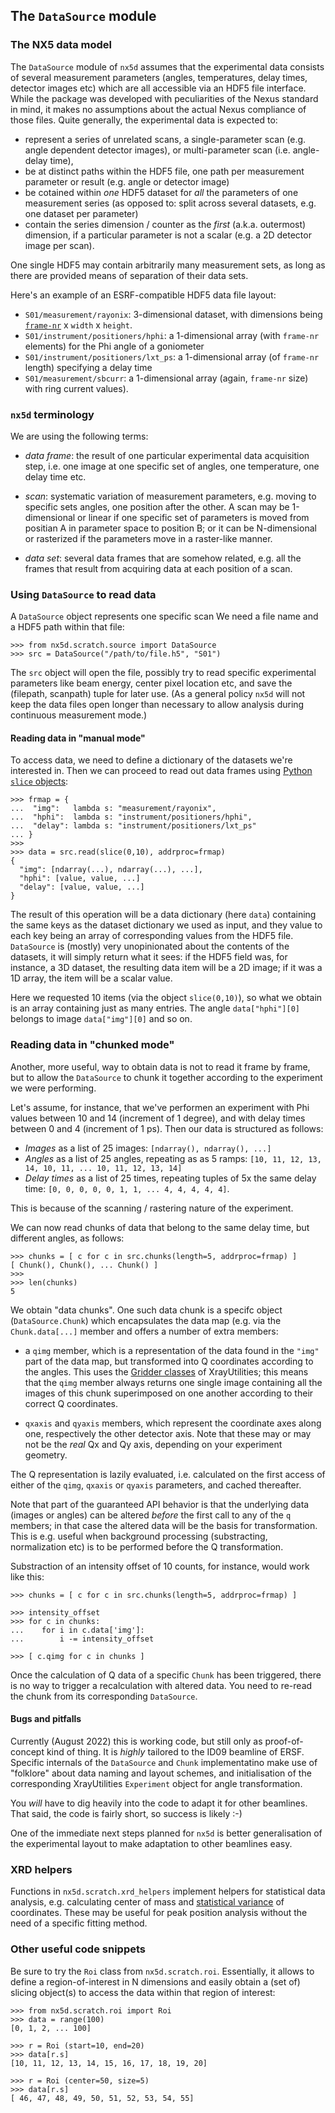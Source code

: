 The `DataSource` module
-----------------------

### The NX5 data model

The `DataSource` module of `nx5d` assumes that the experimental data consists
of several measurement parameters (angles, temperatures, delay times, detector
images etc) which are all accessible via an HDF5 file interface. While the
package was developed with peculiarities of the Nexus standard in mind, it
makes no assumptions about the actual Nexus compliance of those files.
Quite generally, the experimental data is expected to:

  - represent a series of unrelated scans, a single-parameter scan
    (e.g. angle dependent detector images), or multi-parameter scan
    (i.e. angle-delay time),
  - be at distinct paths within the HDF5 file, one path per measurement
    parameter or result (e.g. angle or detector image)
  - be cotained within *one* HDF5 dataset for *all* the parameters
    of one measurement series (as opposed to: split across several
	datasets, e.g. one dataset per parameter)
  - contain the series dimension / counter as the *first* (a.k.a. outermost)
    dimension, if a particular parameter is not a scalar (e.g. a 2D detector
	image per scan).
	
One single HDF5 may contain arbitrarily many measurement sets, as
long as there are provided means of separation of their data sets.
	
Here's an example of an ESRF-compatible HDF5 data file layout:

  - `S01/measurement/rayonix`: 3-dimensional dataset, with dimensions
    being [`frame-nr`](#nx5d-terminology) x `width` x `height`.
  - `S01/instrument/positioners/hphi`: a 1-dimensional array (with `frame-nr`
    elements) for the Phi angle of a goniometer
  - `S01/instrument/positioners/lxt_ps`: a 1-dimensional array (of `frame-nr`
    length) specifying a delay time
  - `S01/measurement/sbcurr`: a 1-dimensional array (again, `frame-nr` size)
    with ring current values).


### `nx5d` terminology

We are using the following terms:

  - *data frame*: the result of one particular experimental data
    acquisition step, i.e. one image at one specific set of angles,
	one temperature, one delay time etc.
	
  - *scan*: systematic variation of measurement parameters, e.g.
    moving to specific sets angles, one position after the other.
	A scan may be 1-dimensional or linear if one specific set of
	parameters is moved from positian A in parameter space to
	position B; or it can be N-dimensional or rasterized if the
	parameters move in a raster-like manner.
	
  - *data set*: several data frames that are somehow related, e.g.
    all the frames that result from acquiring data at each position
	of a scan.


### Using `DataSource` to read data

A `DataSource` object represents one specific scan We need a file
name and a HDF5 path within that file:

```
>>> from nx5d.scratch.source import DataSource
>>> src = DataSource("/path/to/file.h5", "S01")
```

The `src` object will open the file, possibly try to read specific
experimental parameters like beam energy, center pixel location etc,
and save the (filepath, scanpath) tuple for later use. (As a general
policy `nx5d` will not keep the data files open longer than necessary
to allow analysis during continuous measurement mode.)

#### Reading data in "manual mode"

To access data, we need to define a dictionary of the datasets
we're interested in. Then we can proceed to read out data frames
using [Python `slice` objects](https://docs.python.org/3/c-api/slice.html):

```
>>> frmap = {
...  "img":   lambda s: "measurement/rayonix",
...  "hphi":  lambda s: "instrument/positioners/hphi",
...  "delay": lambda s: "instrument/positioners/lxt_ps"
... }
>>>
>>> data = src.read(slice(0,10), addrproc=frmap)
{
  "img": [ndarray(...), ndarray(...), ...],
  "hphi": [value, value, ...]
  "delay": [value, value, ...]
}
```

The result of this operation will be a data dictionary (here `data`)
containing the same keys as the dataset dictionary we used as 
input, and they value to each key being an array of corresponding
values from the HDF5 file. `DataSource` is (mostly) very unopinionated
about the contents of the datasets, it will simply return what it
sees: if the HDF5 field was, for instance, a 3D dataset, the resulting
data item will be a 2D image; if it was a 1D array, the item will be
a scalar value.

Here we requested 10 items (via the object `slice(0,10)`), so what
we obtain is an array containing just as many entries.
The angle `data["hphi"][0]` belongs to image `data["img"][0]`
and so on.

### Reading data in "chunked mode"

Another, more useful, way to obtain data is not to read it frame
by frame, but to allow the `DataSource` to chunk it together
according to the experiment we were performing.

Let's assume, for instance, that we've performen an experiment
with Phi values between 10 and 14 (increment of 1 degree), and
with delay times between 0 and 4 (increment of 1 ps). Then
our data is structured as follows:

  - *Images* as a list of 25 images: `[ndarray(), ndarray(), ...]`
  - *Angles* as a list of 25 angles, repeating as as 5 ramps:
     `[10, 11, 12, 13, 14, 10, 11, ... 10, 11, 12, 13, 14]`
  - *Delay times* as a list of 25 times, repeating tuples of 5x the same
    delay time:
     `[0, 0, 0, 0, 0, 1, 1, ... 4, 4, 4, 4, 4]`.

This is because of the scanning / rastering nature of the experiment.

We can now read chunks of data that belong to the same delay time,
but different angles, as follows:

```
>>> chunks = [ c for c in src.chunks(length=5, addrproc=frmap) ]
[ Chunk(), Chunk(), ... Chunk() ]
>>>
>>> len(chunks)
5
```

We obtain "data chunks". One such data chunk is a specifc object
(`DataSource.Chunk`) which encapsulates the data map (e.g. via
the `Chunk.data[...]` member and offers a number of extra members:
  
  - a `qimg` member, which is a representation of the data found
    in the `"img"` part of the data map, but transformed into Q
	coordinates according to the angles. This uses the
	[Gridder classes](https://xrayutilities.sourceforge.io/examples.html#using-the-gridder-classes) of XrayUtilities; this means that the `qimg` member always
	returns one single image containing all the images of this chunk
	superimposed on one another according to their correct Q
	coordinates.
	
  - `qxaxis` and `qyaxis` members, which represent the coordinate
    axes along one, respectively the other detector axis. Note
	that these may or may not be the *real* Qx and Qy axis, depending
	on your experiment geometry.
	
The Q representation is lazily evaluated, i.e. calculated on the first
access of either of the `qimg`, `qxaxis` or `qyaxis` parameters, and
cached thereafter.

Note that part of the guaranteed API behavior is that the underlying
data (images or angles) can be altered *before* the first call to any
of the `q` members; in that case the altered data will be the basis
for transformation. This is e.g. useful when background processing
(substracting, normalization etc) is to be performed before the Q
transformation.

Substraction of an intensity offset of 10 counts, for instance,
would work like this:
```
>>> chunks = [ c for c in src.chunks(length=5, addrproc=frmap) ]

>>> intensity_offset
>>> for c in chunks:
...    for i in c.data['img']:
...        i -= intensity_offset

>>> [ c.qimg for c in chunks ]
```

Once the calculation of Q data of a specific `Chunk` has been triggered,
there is no way to trigger a recalculation with altered data. You need
to re-read the chunk from its corresponding `DataSource`.

#### Bugs and pitfalls

Currently (August 2022) this is working code, but still only as
proof-of-concept kind of thing. It is *highly* tailored to the ID09
beamline of ERSF. Specific internals of the `DataSource` and `Chunk`
implementatino make use of "folklore" about data naming and layout
schemes, and initialisation of the corresponding XrayUtilities `Experiment`
object for angle transformation.

You *will* have to dig heavily into the code to adapt it for other
beamlines. That said, the code is fairly short, so success is likely :-)

One of the immediate next steps planned for `nx5d` is better generalisation
of the experimental layout to make adaptation to other beamlines easy.


### XRD helpers

Functions in `nx5d.scratch.xrd_helpers` implement helpers for statistical
data analysis, e.g. calculating center of mass and
[statistical variance](https://en.wikipedia.org/wiki/Variance#Discrete_random_variable)
of coordinates. These may be useful for peak position analysis without
the need of a specific fitting method.


### Other useful code snippets

Be sure to try the `Roi` class from `nx5d.scratch.roi`. Essentially,
it allows to define a region-of-interest in N dimensions and easily
obtain a (set of) slicing object(s) to access the data within
that region of interest:

```
>>> from nx5d.scratch.roi import Roi
>>> data = range(100)
[0, 1, 2, ... 100]

>>> r = Roi (start=10, end=20)
>>> data[r.s]
[10, 11, 12, 13, 14, 15, 16, 17, 18, 19, 20]

>>> r = Roi (center=50, size=5)
>>> data[r.s]
[ 46, 47, 48, 49, 50, 51, 52, 53, 54, 55]
```
